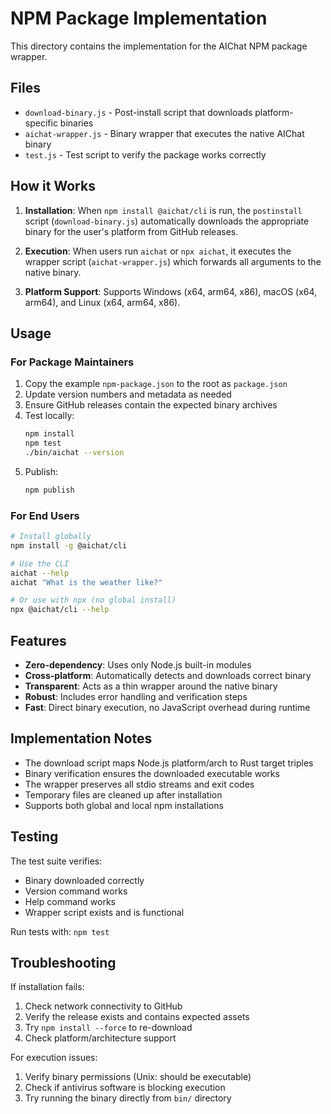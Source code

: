 # NPM Package Implementation

This directory contains the implementation for the AIChat NPM package wrapper.

## Files

- `download-binary.js` - Post-install script that downloads platform-specific binaries
- `aichat-wrapper.js` - Binary wrapper that executes the native AIChat binary
- `test.js` - Test script to verify the package works correctly

## How it Works

1. **Installation**: When `npm install @aichat/cli` is run, the `postinstall` script (`download-binary.js`) automatically downloads the appropriate binary for the user's platform from GitHub releases.

2. **Execution**: When users run `aichat` or `npx aichat`, it executes the wrapper script (`aichat-wrapper.js`) which forwards all arguments to the native binary.

3. **Platform Support**: Supports Windows (x64, arm64, x86), macOS (x64, arm64), and Linux (x64, arm64, x86).

## Usage

### For Package Maintainers

1. Copy the example `npm-package.json` to the root as `package.json`
2. Update version numbers and metadata as needed
3. Ensure GitHub releases contain the expected binary archives
4. Test locally:
   ```bash
   npm install
   npm test
   ./bin/aichat --version
   ```
5. Publish:
   ```bash
   npm publish
   ```

### For End Users

```bash
# Install globally
npm install -g @aichat/cli

# Use the CLI
aichat --help
aichat "What is the weather like?"

# Or use with npx (no global install)
npx @aichat/cli --help
```

## Features

- **Zero-dependency**: Uses only Node.js built-in modules
- **Cross-platform**: Automatically detects and downloads correct binary
- **Transparent**: Acts as a thin wrapper around the native binary
- **Robust**: Includes error handling and verification steps
- **Fast**: Direct binary execution, no JavaScript overhead during runtime

## Implementation Notes

- The download script maps Node.js platform/arch to Rust target triples
- Binary verification ensures the downloaded executable works
- The wrapper preserves all stdio streams and exit codes
- Temporary files are cleaned up after installation
- Supports both global and local npm installations

## Testing

The test suite verifies:
- Binary downloaded correctly
- Version command works
- Help command works  
- Wrapper script exists and is functional

Run tests with: `npm test`

## Troubleshooting

If installation fails:
1. Check network connectivity to GitHub
2. Verify the release exists and contains expected assets
3. Try `npm install --force` to re-download
4. Check platform/architecture support

For execution issues:
1. Verify binary permissions (Unix: should be executable)
2. Check if antivirus software is blocking execution
3. Try running the binary directly from `bin/` directory